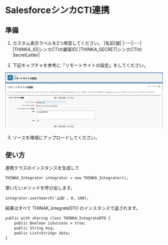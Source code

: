 # SalesforceシンカCTI連携
## 準備
1. カスタム表示ラベルを2つ用意してください。
|名前|値|
|:---|:---|
|THINKA_ID|シンカCTIの顧客ID|
|THINKA_SECRET|シンカCTIのSecretLetter|

2. 下記キャプチャを参考に「リモートサイトの設定」をしてください。
  
![リモートサイトの設定](./remote_site_setting.png)

3. ソースを環境にアップロードしてください。

## 使い方
連携クラスのインスタンスを生成して
```Apex
THINKA_Integrator integrator = new THINKA_Integrator();
```
使いたいメソッドを呼び出します。
```Apex
integrator.userSearch('山田', 0, 100);
```
結果はすべて THINAK_IntegrateDTO のインスタンスで返されます。
```Apex:THINKA_IntegrateDTO
public with sharing class THINKA_IntegrateDTO {
    public Boolean isSuccess = true;
    public String msg;
    public List<String> data;
}
```
